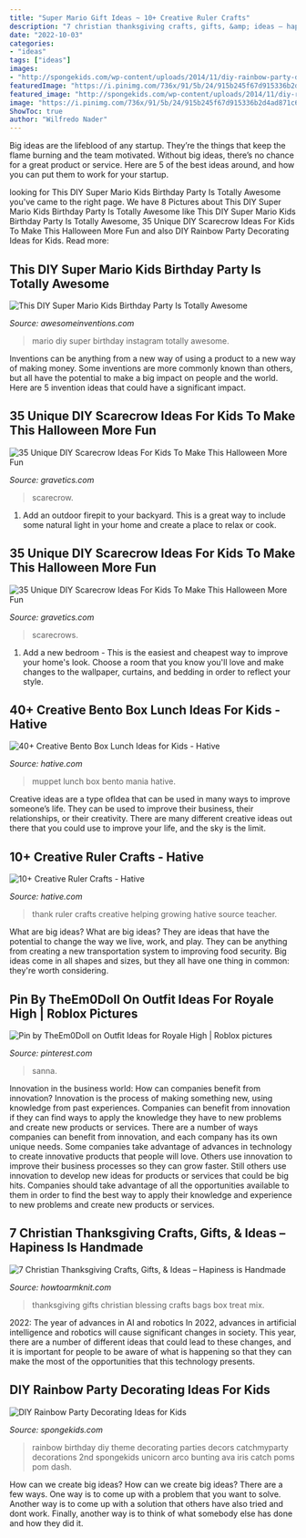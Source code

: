 ```yaml
---
title: "Super Mario Gift Ideas ~ 10+ Creative Ruler Crafts"
description: "7 christian thanksgiving crafts, gifts, &amp; ideas – hapiness is handmade"
date: "2022-10-03"
categories:
- "ideas"
tags: ["ideas"]
images:
- "http://spongekids.com/wp-content/uploads/2014/11/diy-rainbow-party-decorating-ideas/9-rainbow-wall-decors.jpg"
featuredImage: "https://i.pinimg.com/736x/91/5b/24/915b245f67d915336b2d4ad871c64a24.jpg"
featured_image: "http://spongekids.com/wp-content/uploads/2014/11/diy-rainbow-party-decorating-ideas/9-rainbow-wall-decors.jpg"
image: "https://i.pinimg.com/736x/91/5b/24/915b245f67d915336b2d4ad871c64a24.jpg"
ShowToc: true
author: "Wilfredo Nader"
---
```



Big ideas are the lifeblood of any startup. They’re the things that keep the flame burning and the team motivated. Without big ideas, there’s no chance for a great product or service. Here are 5 of the best ideas around, and how you can put them to work for your startup.

	

		
looking for This DIY Super Mario Kids Birthday Party Is Totally Awesome you've came to the right page. We have 8 Pictures about This DIY Super Mario Kids Birthday Party Is Totally Awesome like This DIY Super Mario Kids Birthday Party Is Totally Awesome, 35 Unique DIY Scarecrow Ideas For Kids To Make This Halloween More Fun and also DIY Rainbow Party Decorating Ideas for Kids. Read more:
		
    
## This DIY Super Mario Kids Birthday Party Is Totally Awesome

<img loading=lazy src="http://www.awesomeinventions.com/wp-content/uploads/2015/07/super-mario-diy-party.jpg" onerror="this.onerror=null;this.src='https://tse3.mm.bing.net/th?id=OIP.aphPBGxOAJBUZWkQ3qamNQHaLH&amp;pid=15.1';" alt="This DIY Super Mario Kids Birthday Party Is Totally Awesome">

_Source: awesomeinventions.com_

>mario diy super birthday instagram totally awesome. 

	

Inventions can be anything from a new way of using a product to a new way of making money. Some inventions are more commonly known than others, but all have the potential to make a big impact on people and the world. Here are 5 invention ideas that could have a significant impact.

    
## 35 Unique DIY Scarecrow Ideas For Kids To Make This Halloween More Fun

<img loading=lazy src="https://www.gravetics.com/wp-content/uploads/2017/07/scarcrow.jpg" onerror="this.onerror=null;this.src='https://tse2.mm.bing.net/th?id=OIP.np91N291sUPMLwa5cbyLmQHaLH&amp;pid=15.1';" alt="35 Unique DIY Scarecrow Ideas For Kids To Make This Halloween More Fun">

_Source: gravetics.com_

>scarecrow. 

	

1. Add an outdoor firepit to your backyard. This is a great way to include some natural light in your home and create a place to relax or cook. 

    
## 35 Unique DIY Scarecrow Ideas For Kids To Make This Halloween More Fun

<img loading=lazy src="https://www.gravetics.com/wp-content/uploads/2017/07/Minion-Scarecrows.jpg" onerror="this.onerror=null;this.src='https://tse3.mm.bing.net/th?id=OIP.IyYFXL_OQj4kcevLSJguSgHaNK&amp;pid=15.1';" alt="35 Unique DIY Scarecrow Ideas For Kids To Make This Halloween More Fun">

_Source: gravetics.com_

>scarecrows. 

	

1. Add a new bedroom - This is the easiest and cheapest way to improve your home's look. Choose a room that you know you'll love and make changes to the wallpaper, curtains, and bedding in order to reflect your style.

    
## 40+ Creative Bento Box Lunch Ideas For Kids - Hative

<img loading=lazy src="https://hative.com/wp-content/uploads/2014/04/lunch-box-ideas/10-muppet-mania.jpg" onerror="this.onerror=null;this.src='https://tse4.mm.bing.net/th?id=OIP.4a0U_KgQ3cNnPsF4x_cYPQHaHa&amp;pid=15.1';" alt="40+ Creative Bento Box Lunch Ideas for Kids - Hative">

_Source: hative.com_

>muppet lunch box bento mania hative. 

	

Creative ideas are a type ofIdea that can be used in many ways to improve someone’s life. They can be used to improve their business, their relationships, or their creativity. There are many different creative ideas out there that you could use to improve your life, and the sky is the limit.

    
## 10+ Creative Ruler Crafts - Hative

<img loading=lazy src="https://hative.com/wp-content/uploads/2014/11/ruler-crafts/3-thank-you-for-helping-me-growing.jpg" onerror="this.onerror=null;this.src='https://tse3.mm.bing.net/th?id=OIP.7iB7KpekDrrpHw3-Ax2wWwHaLG&amp;pid=15.1';" alt="10+ Creative Ruler Crafts - Hative">

_Source: hative.com_

>thank ruler crafts creative helping growing hative source teacher. 

	

What are big ideas?
What are big ideas? They are ideas that have the potential to change the way we live, work, and play. They can be anything from creating a new transportation system to improving food security. Big ideas come in all shapes and sizes, but they all have one thing in common: they're worth considering.

    
## Pin By TheEm0Doll On Outfit Ideas For Royale High | Roblox Pictures

<img loading=lazy src="https://i.pinimg.com/736x/91/5b/24/915b245f67d915336b2d4ad871c64a24.jpg" onerror="this.onerror=null;this.src='https://tse1.mm.bing.net/th?id=OIP.qQoWP8cjvaIPE3zBJiNuhAHaIW&amp;pid=15.1';" alt="Pin by TheEm0Doll on Outfit Ideas for Royale High | Roblox pictures">

_Source: pinterest.com_

>sanna. 

	

Innovation in the business world: How can companies benefit from innovation?
Innovation is the process of making something new, using knowledge from past experiences. Companies can benefit from innovation if they can find ways to apply the knowledge they have to new problems and create new products or services. There are a number of ways companies can benefit from innovation, and each company has its own unique needs. Some companies take advantage of advances in technology to create innovative products that people will love. Others use innovation to improve their business processes so they can grow faster. Still others use innovation to develop new ideas for products or services that could be big hits. Companies should take advantage of all the opportunities available to them in order to find the best way to apply their knowledge and experience to new problems and create new products or services.

    
## 7 Christian Thanksgiving Crafts, Gifts, &amp; Ideas – Hapiness Is Handmade

<img loading=lazy src="http://www.howtoarmknit.com/wp-content/uploads/2017/10/treat-bags-blessing-mix.jpg" onerror="this.onerror=null;this.src='https://tse3.mm.bing.net/th?id=OIP.LMDMxcMnfFSx2mdnTTJ7RwHaJ3&amp;pid=15.1';" alt="7 Christian Thanksgiving Crafts, Gifts, &amp; Ideas – Hapiness is Handmade">

_Source: howtoarmknit.com_

>thanksgiving gifts christian blessing crafts bags box treat mix. 

	

2022: The year of advances in AI and robotics
In 2022, advances in artificial intelligence and robotics will cause significant changes in society. This year, there are a number of different ideas that could lead to these changes, and it is important for people to be aware of what is happening so that they can make the most of the opportunities that this technology presents.

    
## DIY Rainbow Party Decorating Ideas For Kids

<img loading=lazy src="http://spongekids.com/wp-content/uploads/2014/11/diy-rainbow-party-decorating-ideas/9-rainbow-wall-decors.jpg" onerror="this.onerror=null;this.src='https://tse1.mm.bing.net/th?id=OIP.xzvMCHYn0YUqLiz5Vc2PVAHaLL&amp;pid=15.1';" alt="DIY Rainbow Party Decorating Ideas for Kids">

_Source: spongekids.com_

>rainbow birthday diy theme decorating parties decors catchmyparty decorations 2nd spongekids unicorn arco bunting ava iris catch poms pom dash. 

	

How can we create big ideas?
How can we create big ideas? There are a few ways. One way is to come up with a problem that you want to solve. Another way is to come up with a solution that others have also tried and dont work. Finally, another way is to think of what somebody else has done and how they did it.

